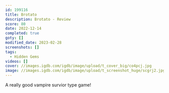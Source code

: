 ```yaml
---
id: 199116
title: Brotato
description: Brotato - Review
score: 80
date: 2022-12-14
completed: true
goty: []
modified_date: 2023-02-28
screenshots: []
tags:
  - Hidden Gems
videos: []
cover: //images.igdb.com/igdb/image/upload/t_cover_big/co4pcj.jpg
image: //images.igdb.com/igdb/image/upload/t_screenshot_huge/scgrj2.jpg
---
```

A really good vampire survior type game!